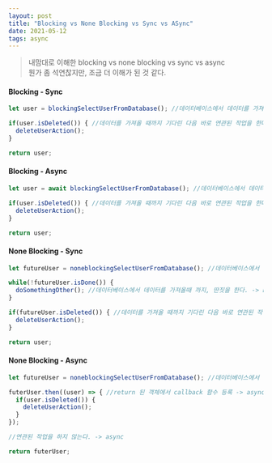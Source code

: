 ```yaml
---
layout: post
title: "Blocking vs None Blocking vs Sync vs ASync"
date: 2021-05-12
tags: async
---
```


> 내맘대로 이해한 blocking vs none blocking vs sync vs async  
> 뭔가 좀 석연찮지만, 조금 더 이해가 된 것 같다.

#### Blocking - Sync

``` javascript
let user = blockingSelectUserFromDatabase(); //데이터베이스에서 데이터를 가져올 떄까지 return 되지 않는다. cpu 도 기다린다. -> blocking

if(user.isDeleted()) { //데이터를 가져올 때까지 기다린 다음 바로 연관된 작업을 한다 -> sync
  deleteUserAction();
}

return user;
```

#### Blocking - Async

``` javascript
let user = await blockingSelectUserFromDatabase(); //데이터베이스에서 데이터를 가져올 떄까지 return 되지 않지만, cpu 는 다른 작업을 수행한다. -> blocking, async

if(user.isDeleted()) { //데이터를 가져올 때까지 기다린 다음 바로 연관된 작업을 한다 -> sync ... ?
  deleteUserAction();
}

return user;
```

#### None Blocking - Sync

``` javascript
let futureUser = noneblockingSelectUserFromDatabase(); //데이터베이스에서 데이터를 가져오든말든 return 된다. -> none blocking

while(!futureUser.isDone()) {
  doSomethingOther(); //데이터베이스에서 데이터를 가져올때 까지, 딴짓을 한다. -> none blocking
}

if(futureUser.isDeleted()) { //데이터를 가져올 때까지 기다린 다음 바로 연관된 작업을 한다 -> sync
  deleteUserAction();
}

return user;
```

#### None Blocking - Async

``` javascript
let futureUser = noneblockingSelectUserFromDatabase(); //데이터베이스에서 데이터를 가져오든말든 return 된다. -> none blocking

futerUser.then((user) => { //return 된 객체에서 callback 함수 등록 -> async
  if(user.isDeleted()) {
    deleteUserAction();
  }
});

//연관된 작업을 하지 않는다. -> async

return futerUser;
```
